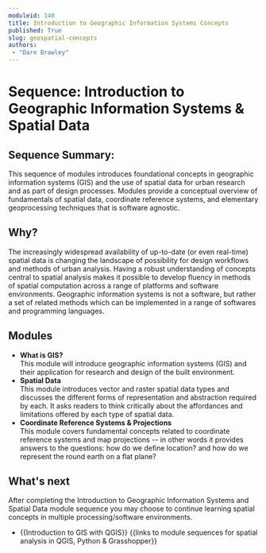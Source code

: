 ```yaml
---
moduleid: 140
title: Introduction to Geographic Information Systems Concepts
published: True
slug: geospatial-concepts
authors:
 - "Dare Brawley"
---
```


# Sequence: Introduction to Geographic Information Systems & Spatial Data

## Sequence Summary:

This sequence of modules introduces foundational concepts in geographic information systems (GIS) and the use of spatial data for urban research and as part of design processes. Modules provide a conceptual overview of fundamentals of spatial data, coordinate reference systems, and elementary geoprocessing techniques that is software agnostic.  

## Why?

The increasingly widespread availability of up-to-date (or even real-time) spatial data is changing the landscape of possibility for design workflows and methods of urban analysis. Having a robust understanding of concepts central to spatial analysis makes it possible to develop fluency in methods of spatial computation across a range of platforms and software environments. Geographic information systems is not a software, but rather a set of related methods which can be implemented in a range of softwares and programming languages.  

## Modules

- **What is GIS?**  
    This module will introduce geographic information systems (GIS) and their application for research and design of the built environment.  
- **Spatial Data**  
    This module introduces vector and raster spatial data types and discusses the different forms of representation and abstraction required by each. It asks readers to think critically about the affordances and limitations offered by each type of spatial data.  
- **Coordinate Reference Systems & Projections**  
    This module covers fundamental concepts related to coordinate reference systems and map projections -- in other words it provides answers to the questions: how do we define location? and how do we represent the round earth on a flat plane?

## What's next

After completing the Introduction to Geographic Information Systems and Spatial Data module sequence you may choose to continue learning spatial concepts in multiple processing/software environments.  

- {{Introduction to GIS with QGIS}}
{{links to module sequences for spatial analysis in QGIS, Python & Grasshopper}}
